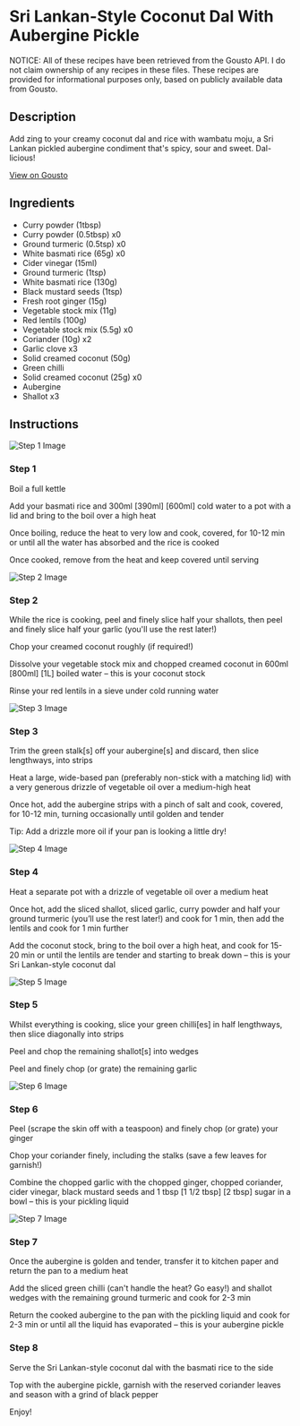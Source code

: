 # Sri Lankan-Style Coconut Dal With Aubergine Pickle

NOTICE: All of these recipes have been retrieved from the Gousto API. I do not claim ownership of any recipes in these files. These recipes are provided for informational purposes only, based on publicly available data from Gousto.

## Description

Add zing to your creamy coconut dal and rice with wambatu moju, a Sri Lankan pickled aubergine condiment that's spicy, sour and sweet. Dal-licious!

[View on Gousto](https://www.gousto.co.uk/recipes/cookbook/sri-lankan-coconut-dal-with-aubergine-pickle)

## Ingredients

- Curry powder (1tbsp)
- Curry powder (0.5tbsp) x0
- Ground turmeric (0.5tsp) x0
- White basmati rice (65g) x0
- Cider vinegar (15ml)
- Ground turmeric (1tsp)
- White basmati rice (130g)
- Black mustard seeds (1tsp)
- Fresh root ginger (15g)
- Vegetable stock mix (11g)
- Red lentils (100g)
- Vegetable stock mix (5.5g) x0
- Coriander (10g) x2
- Garlic clove x3
- Solid creamed coconut (50g)
- Green chilli
- Solid creamed coconut (25g) x0
- Aubergine
- Shallot x3

## Instructions

![Step 1 Image](https://production-media.gousto.co.uk/cms/recipe-step-image/step-1-1582891568758-x200.jpg)

### Step 1

Boil a full kettle

Add your basmati rice and 300ml <span class="text-purple">[390ml]</span> <span class="text-danger">[600ml]</span> cold water to a pot with a lid and bring to the boil over a high heat

Once boiling, reduce the heat to very low and cook, covered, for 10-12 min or until all the water has absorbed and the rice is cooked

Once cooked, remove from the heat and keep covered until serving

![Step 2 Image](https://production-media.gousto.co.uk/cms/recipe-step-image/step-2-1582891574383-x200.jpg)

### Step 2

While the rice is cooking, peel and finely slice half your shallots, then peel and finely slice half your garlic (you'll use the rest later!)

Chop your creamed coconut roughly (if required!)

Dissolve your vegetable stock mix and chopped creamed coconut in 600ml<span class="text-danger"> <span class="text-purple">[800ml] </span>[1L] </span>boiled water – this is your coconut stock

Rinse your red lentils in a sieve under cold running water

![Step 3 Image](https://production-media.gousto.co.uk/cms/recipe-step-image/step-3-1582891595227-x200.jpg)

### Step 3

Trim the green stalk[s] off your aubergine[s]<span class="text-danger"> </span>and discard, then slice lengthways, into strips

Heat a large, wide-based pan (preferably non-stick with a matching lid) with a very generous drizzle of vegetable oil over a medium-high heat

Once hot, add the aubergine strips with a pinch of salt and cook, covered, for 10-12 min, turning occasionally until golden and tender

Tip: Add a drizzle more oil if your pan is looking a little dry!

![Step 4 Image](https://production-media.gousto.co.uk/cms/recipe-step-image/step-4-1582891599180-x200.jpg)

### Step 4

Heat a separate pot with a drizzle of vegetable oil over a medium heat

Once hot, add the sliced shallot, sliced garlic, curry powder and half your ground turmeric (you’ll use the rest later!) and cook for 1 min, then add the lentils and cook for 1 min further

Add the coconut stock, bring to the boil over a high heat, and cook for 15-20 min or until the lentils are tender and starting to break down – this is your Sri Lankan-style coconut dal

![Step 5 Image](https://production-media.gousto.co.uk/cms/recipe-step-image/Step-5-1729761268685-x200.jpg)

### Step 5

Whilst everything is cooking, slice your green chilli[es]<span class="text-danger"> </span>in half lengthways, then slice diagonally into strips

Peel and chop the remaining shallot[s] into wedges

Peel and finely chop (or grate) the remaining garlic

![Step 6 Image](https://production-media.gousto.co.uk/cms/recipe-step-image/step-6-1582891607321-x200.jpg)

### Step 6

Peel (scrape the skin off with a teaspoon) and finely chop (or grate) your ginger

Chop your coriander finely, including the stalks (save a few leaves for garnish!)

Combine the chopped garlic with the chopped ginger, chopped coriander, cider vinegar, black mustard seeds and 1 tbsp<span class="text-danger"> <span class="text-purple">[1 1/2 tbsp]</span> [2 tbsp] </span>sugar in a bowl – this is your pickling liquid

![Step 7 Image](https://production-media.gousto.co.uk/cms/recipe-step-image/step-7-1582891611731-x200.jpg)

### Step 7

Once the aubergine is golden and tender, transfer it to kitchen paper<span class="text-danger"> </span>and return the pan to a medium heat

Add the sliced green chilli (can't handle the heat? Go easy!) and shallot wedges with the remaining ground turmeric and cook for 2-3 min

Return the cooked aubergine to the pan with the pickling liquid and cook for 2-3 min or until all the liquid has evaporated – this is your aubergine pickle

### Step 8

Serve the Sri Lankan-style coconut dal with the basmati rice to the side

Top with the aubergine pickle, garnish with the reserved coriander leaves and season with a grind of black pepper

Enjoy!

